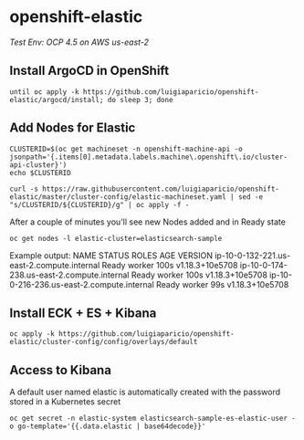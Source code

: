 # openshift-elastic

*Test Env: OCP 4.5 on AWS us-east-2*


## Install ArgoCD in OpenShift

    until oc apply -k https://github.com/luigiaparicio/openshift-elastic/argocd/install; do sleep 3; done
    
## Add Nodes for Elastic

    CLUSTERID=$(oc get machineset -n openshift-machine-api -o jsonpath='{.items[0].metadata.labels.machine\.openshift\.io/cluster-api-cluster}')
    echo $CLUSTERID

    curl -s https://raw.githubusercontent.com/luigiaparicio/openshift-elastic/master/cluster-config/elastic-machineset.yaml | sed -e "s/CLUSTERID/${CLUSTERID}/g" | oc apply -f -
    
    
  After a couple of minutes you'll see new Nodes added and in Ready state
  
    oc get nodes -l elastic-cluster=elasticsearch-sample
    
    
  Example output:
    NAME                                         STATUS   ROLES    AGE    VERSION
    ip-10-0-132-221.us-east-2.compute.internal   Ready    worker   100s   v1.18.3+10e5708
    ip-10-0-174-238.us-east-2.compute.internal   Ready    worker   100s   v1.18.3+10e5708
    ip-10-0-216-236.us-east-2.compute.internal   Ready    worker   99s    v1.18.3+10e5708
    
## Install ECK + ES + Kibana

    oc apply -k https://github.com/luigiaparicio/openshift-elastic/cluster-config/config/overlays/default
    
## Access to Kibana

  A default user named elastic is automatically created with the password stored in a Kubernetes secret

    oc get secret -n elastic-system elasticsearch-sample-es-elastic-user -o go-template='{{.data.elastic | base64decode}}'

